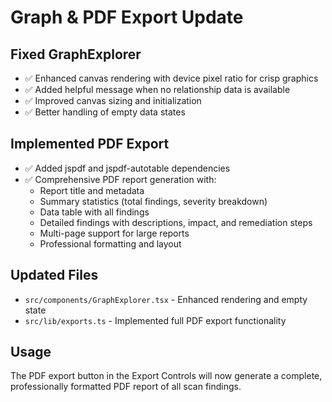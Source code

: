 # Graph & PDF Export Update

## Fixed GraphExplorer
- ✅ Enhanced canvas rendering with device pixel ratio for crisp graphics
- ✅ Added helpful message when no relationship data is available
- ✅ Improved canvas sizing and initialization
- ✅ Better handling of empty data states

## Implemented PDF Export
- ✅ Added jspdf and jspdf-autotable dependencies
- ✅ Comprehensive PDF report generation with:
  - Report title and metadata
  - Summary statistics (total findings, severity breakdown)
  - Data table with all findings
  - Detailed findings with descriptions, impact, and remediation steps
  - Multi-page support for large reports
  - Professional formatting and layout

## Updated Files
- `src/components/GraphExplorer.tsx` - Enhanced rendering and empty state
- `src/lib/exports.ts` - Implemented full PDF export functionality

## Usage
The PDF export button in the Export Controls will now generate a complete, professionally formatted PDF report of all scan findings.
